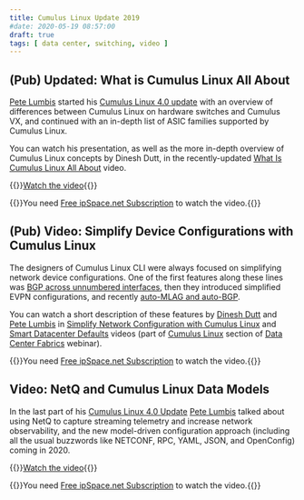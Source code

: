 ```yaml
---
title: Cumulus Linux Update 2019
#date: 2020-05-19 08:57:00
draft: true
tags: [ data center, switching, video ]
---
```

## (Pub) Updated: What is Cumulus Linux All About

[Pete Lumbis](https://www.ipspace.net/Author:Pete_Lumbis) started his [Cumulus Linux 4.0 update](https://www.ipspace.net/Data_Center_Fabrics#Update_Sessions) with an overview of differences between Cumulus Linux on hardware switches and Cumulus VX, and continued with an in-depth list of ASIC families supported by Cumulus Linux.

You can watch his presentation, as well as the more in-depth overview of Cumulus Linux concepts by Dinesh Dutt, in the recently-updated [What Is Cumulus Linux All About](https://my.ipspace.net/bin/get/DCFabric/M80%20-%20What%20Is%20Cumulus%20Linux%20All%20About.mp4?doccode=DCFabric) video.

{{<jump>}}[Watch the video](https://my.ipspace.net/bin/get/DCFabric/M80%20-%20What%20Is%20Cumulus%20Linux%20All%20About.mp4?doccode=DCFabric){{</jump>}}

{{<note info>}}You need [Free ipSpace.net Subscription](https://www.ipspace.net/Subscription/Free) to watch the video.{{</note>}}

## (Pub) Video: Simplify Device Configurations with Cumulus Linux

The designers of Cumulus Linux CLI were always focused on simplifying network device configurations. One of the first features along these lines was [BGP across unnumbered interfaces](https://blog.ipspace.net/2015/02/bgp-configuration-made-simple-with.html), then they introduced simplified EVPN configurations, and recently [auto-MLAG and auto-BGP](https://blog.ipspace.net/2019/10/auto-mlag-and-auto-bgp-in-cumulus-linux.html).

You can watch a short description of these features by [Dinesh Dutt](https://www.ipspace.net/Author:Dinesh_Dutt) and [Pete Lumbis](https://www.ipspace.net/Author:Pete_Lumbis) in [Simplify Network Configuration with Cumulus Linux](https://my.ipspace.net/bin/get/DCFabric/M83%20-%20Simplify%20Network%20Configuration%20with%20Cumulus%20Linux.mp4?doccode=DCFabric) and [Smart Datacenter Defaults](https://my.ipspace.net/bin/get/DCFabric/M83A%20-%20Smart%20Datacenter%20Defaults.mp4?doccode=DCFabric) videos (part of [Cumulus Linux](https://my.ipspace.net/bin/list?id=DCFabric#CUMULUS) section of [Data Center Fabrics](https://www.ipspace.net/Data_Center_Fabrics) webinar).

{{<note info>}}You need [Free ipSpace.net Subscription](https://www.ipspace.net/Subscription/Free) to watch the video.{{</note>}}

## Video: NetQ and Cumulus Linux Data Models

In the last part of his [Cumulus Linux 4.0 Update](https://my.ipspace.net/bin/list?id=DCFabric#CUMULUS) [Pete Lumbis](https://www.ipspace.net/Author:Pete_Lumbis) talked about using NetQ to capture streaming telemetry and increase network observability, and the new model-driven configuration approach (including all the usual buzzwords like NETCONF, RPC, YAML, JSON, and OpenConfig) coming in 2020.

{{<jump>}}[Watch the video](https://my.ipspace.net/bin/get/DCFabric/M84A%20-%20Streaming%20Telemetry%20with%20Cumulus%20Net.mp4?doccode=DCFabric){{</jump>}}

{{<note info>}}You need [Free ipSpace.net Subscription](https://www.ipspace.net/Subscription/Free) to watch the video.{{</note>}}




